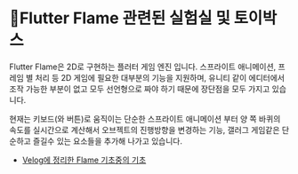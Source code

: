 # Flutter Flame 관련된 실험실 및 토이박스

Flutter Flame은 2D로 구현하는 플러터 게임 엔진 입니다.
스프라이트 애니메이션, 프레임 별 처리 등 2D 게임에 필요한 대부분의 기능을 지원하며, 
유니티 같이 에디터에서 조작 가능한 부분이 없고 모두 선언형으로 짜야 하기 때문에 장단점을 모두 가지고 있습니다.

현재는 키보드(와 버튼)로 움직이는 단순한 스프라이트 애니메이션 부터 양 쪽 바퀴의 속도를 실시간으로 계산해서 오브젝트의 진행방향을 변경하는 기능,
갤러그 게임같은 단순하고 즐길수 있는 요소들을 추가해 나가고 있습니다.

- [Velog에 정리한 Flame 기초중의 기초]([https://docs.flutter.dev/get-started/codelab](https://velog.io/@s_soo100/Flutter-Flame-%EC%97%94%EC%A7%84%EC%9C%BC%EB%A1%9C-%EA%B0%84%EB%8B%A8%ED%95%9C-%EA%B2%8C%EC%9E%84%EC%9D%84-%EB%A7%8C%EB%93%A4%EC%96%B4%EB%B3%B4%EC%9E%90))
